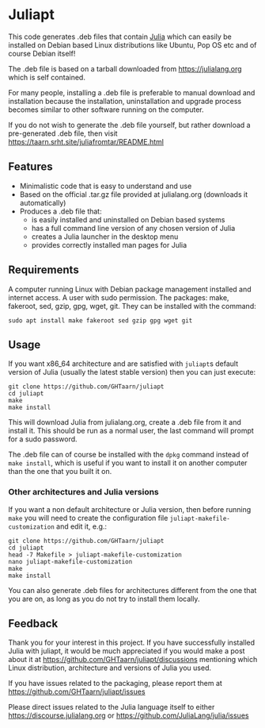 # Juliapt

This code generates .deb files that contain [Julia](https://julialang.org)
which can easily be installed on Debian based Linux distributions like Ubuntu,
Pop OS etc and of course Debian itself!

The .deb file is based on a tarball downloaded from https://julialang.org which
is self contained.

For many people, installing a .deb file is preferable to manual download and
installation because the installation, uninstallation and upgrade process
becomes similar to other software running on the computer.

If you do not wish to generate the .deb file yourself, but rather download
a pre-generated .deb file, then visit https://taarn.srht.site/juliafromtar/README.html

## Features

 - Minimalistic code that is easy to understand and use
 - Based on the official .tar.gz file provided at julialang.org (downloads it automatically)
 - Produces a .deb file that:
   - is easily installed and uninstalled on Debian based systems
   - has a full command line version of any chosen version of Julia
   - creates a Julia launcher in the desktop menu
   - provides correctly installed man pages for Julia

## Requirements

A computer running Linux with Debian package management installed and internet access.
A user with sudo permission.
The packages: make, fakeroot, sed, gzip, gpg, wget, git.
They can be installed with the command:

```
sudo apt install make fakeroot sed gzip gpg wget git
```

## Usage

If you want x86_64 architecture and are satisfied with `juliapt`s default
version of Julia (usually the latest stable version) then you can just execute:

```
git clone https://github.com/GHTaarn/juliapt
cd juliapt
make
make install
```

This will download Julia from julialang.org, create a .deb file from it and
install it. This should be run as a normal user, the last command will prompt
for a sudo password.

The .deb file can of course be installed with the `dpkg` command instead of
`make install`, which is useful if you want to install it on another computer
than the one that you built it on.


### Other architectures and Julia versions

If you want a non default architecture or Julia version, then before running
`make` you will need to create the configuration file
`juliapt-makefile-customization` and edit it, e.g.:

```
git clone https://github.com/GHTaarn/juliapt
cd juliapt
head -7 Makefile > juliapt-makefile-customization
nano juliapt-makefile-customization
make
make install
```

You can also generate .deb files for architectures different from the one that
you are on,
as long as you do not try to install them locally.

## Feedback

Thank you for your interest in this project. If you have successfully installed
Julia with juliapt, it would be much appreciated if you would make a post
about it at https://github.com/GHTaarn/juliapt/discussions mentioning which
Linux distribution, architecture and versions of Julia you used.

If you have issues related to the packaging, please report them at
https://github.com/GHTaarn/juliapt/issues

Please direct issues related to the Julia language itself to either
https://discourse.julialang.org or https://github.com/JuliaLang/julia/issues

